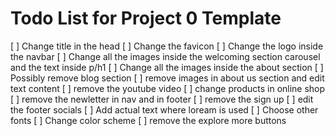 # Todo List for Project 0 Template
[ ] Change title in the head
[ ] Change the favicon
[ ] Change the logo inside the navbar
[ ] Change all the images inside the welcoming section carousel and the text inside p/h1
[ ] Change all the images inside the about section
[ ] Possibly remove blog section
[ ] remove images in about us section and edit text content
[ ] remove the youtube video
[ ] change products in online shop
[ ] remove the newletter in nav and in footer
[ ] remove the sign up
[ ] edit the footer socials
[ ] Add actual text where loream is used
[ ] Choose other fonts
[ ] Change color scheme
[ ] remove the explore more buttons